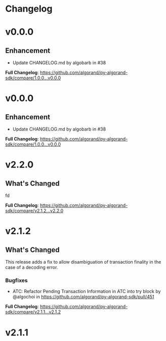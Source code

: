 # Changelog

# v0.0.0

## Enhancement

- Update CHANGELOG.md by algobarb in #38

**Full Changelog**: https://github.com/algorand/py-algorand-sdk/compare/1.0.0...v0.0.0

# v0.0.0

## Enhancement

- Update CHANGELOG.md by algobarb in #38

**Full Changelog**: https://github.com/algorand/py-algorand-sdk/compare/1.0.0...v0.0.0

# v2.2.0

## What's Changed
fd


**Full Changelog**: https://github.com/algorand/py-algorand-sdk/compare/v2.1.2...v2.2.0

# v2.1.2

## What's Changed

This release adds a fix to allow disambiguation of transaction finality in the case of a decoding error.

### Bugfixes
* ATC: Refactor Pending Transaction Information in ATC into try block by @algochoi in https://github.com/algorand/py-algorand-sdk/pull/451

**Full Changelog**: https://github.com/algorand/py-algorand-sdk/compare/v2.1.1...v2.1.2

# v2.1.1
